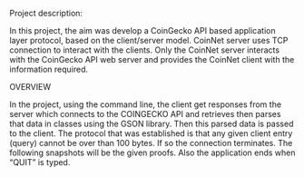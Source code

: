 ﻿<a name="br1"></a>

Project description:

In this project, the aim was develop a CoinGecko API based application layer
protocol, based on the client/server model. CoinNet server uses TCP connection
to interact with the clients. Only the CoinNet server interacts with the
CoinGecko API web server and provides the CoinNet client with the
information required.

OVERVIEW

In the project, using the command line, the client get responses from the server which
connects to the COINGECKO API and retrieves then parses that data in classes using the
GSON library. Then this parsed data is passed to the client. The protocol that was established
is that any given client entry (query) cannot be over than 100 bytes. If so the connection
terminates. The following snapshots will be the given proofs. Also the application ends when
“QUIT” is typed.
